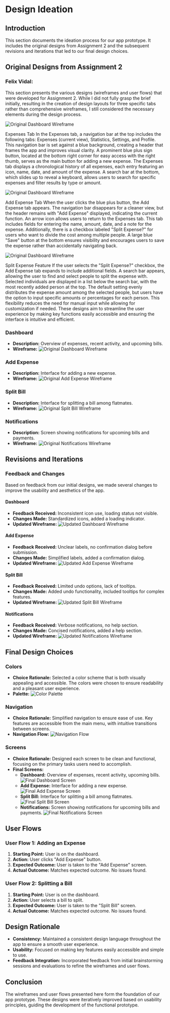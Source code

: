 # Design Ideation

## Introduction
This section documents the ideation process for our app prototype. It includes the original designs from Assignment 2 and the subsequent revisions and iterations that led to our final design choices.

## Original Designs from Assignment 2


### Felix Vidal:

This section presents the various designs (wireframes and user flows) that were developed for Assignment 2. While I did not fully grasp the brief initially, resulting in the creation of design layouts for three specific tabs rather than comprehensive wireframes, I still considered the necessary elements during the design process.

![Original Dashboard Wireframe](\swen303-group-project-part-1\images\SWEN303_Ass2_03.jpg)

Expenses Tab
In the Expenses tab, a navigation bar at the top includes the following tabs: Expenses (current view), Statistics, Settings, and Profile. This navigation bar is set against a blue background, creating a header that frames the app and improves visual clarity. A prominent blue plus sign button, located at the bottom right corner for easy access with the right thumb, serves as the main button for adding a new expense. The Expenses tab displays a chronological history of all expenses, each entry featuring an icon, name, date, and amount of the expense. A search bar at the bottom, which slides up to reveal a keyboard, allows users to search for specific expenses and filter results by type or amount.

![Original Dashboard Wireframe](/swen303-group-project-part-1/images/SWEN303_Ass2_01.jpg)

Add Expense Tab
When the user clicks the blue plus button, the Add Expense tab appears. The navigation bar disappears for a cleaner view, but the header remains with "Add Expense" displayed, indicating the current function. An arrow icon allows users to return to the Expenses tab. This tab includes fields for entering the name, amount, date, and a note for the expense. Additionally, there is a checkbox labeled "Split Expense?" for users who want to divide the cost among multiple people. A large blue "Save" button at the bottom ensures visibility and encourages users to save the expense rather than accidentally navigating back.

![Original Dashboard Wireframe](\swen303-group-project-part-1\images\SWEN303_Ass2_02.jpg)

Split Expense Feature
If the user selects the "Split Expense?" checkbox, the Add Expense tab expands to include additional fields. A search bar appears, allowing the user to find and select people to split the expense with. Selected individuals are displayed in a list below the search bar, with the most recently added person at the top. The default setting evenly distributes the expense amount among the selected people, but users have the option to input specific amounts or percentages for each person. This flexibility reduces the need for manual input while allowing for customization if needed.
These designs aim to streamline the user experience by making key functions easily accessible and ensuring the interface is intuitive and efficient.




### Dashboard
- **Description:** Overview of expenses, recent activity, and upcoming bills.
- **Wireframe:**
  ![Original Dashboard Wireframe](path_to_original_dashboard_wireframe_image)

### Add Expense
- **Description:** Interface for adding a new expense.
- **Wireframe:**
  ![Original Add Expense Wireframe](path_to_original_add_expense_wireframe_image)

### Split Bill
- **Description:** Interface for splitting a bill among flatmates.
- **Wireframe:**
  ![Original Split Bill Wireframe](path_to_original_split_bill_wireframe_image)

### Notifications
- **Description:** Screen showing notifications for upcoming bills and payments.
- **Wireframe:**
  ![Original Notifications Wireframe](path_to_original_notifications_wireframe_image)

## Revisions and Iterations
### Feedback and Changes
Based on feedback from our initial designs, we made several changes to improve the usability and aesthetics of the app.

#### Dashboard
- **Feedback Received:** Inconsistent icon use, loading status not visible.
- **Changes Made:** Standardized icons, added a loading indicator.
- **Updated Wireframe:**
  ![Updated Dashboard Wireframe](path_to_updated_dashboard_wireframe_image)

#### Add Expense
- **Feedback Received:** Unclear labels, no confirmation dialog before submission.
- **Changes Made:** Simplified labels, added a confirmation dialog.
- **Updated Wireframe:**
  ![Updated Add Expense Wireframe](path_to_updated_add_expense_wireframe_image)

#### Split Bill
- **Feedback Received:** Limited undo options, lack of tooltips.
- **Changes Made:** Added undo functionality, included tooltips for complex features.
- **Updated Wireframe:**
  ![Updated Split Bill Wireframe](path_to_updated_split_bill_wireframe_image)

#### Notifications
- **Feedback Received:** Verbose notifications, no help section.
- **Changes Made:** Concised notifications, added a help section.
- **Updated Wireframe:**
  ![Updated Notifications Wireframe](path_to_updated_notifications_wireframe_image)

## Final Design Choices
### Colors
- **Choice Rationale:** Selected a color scheme that is both visually appealing and accessible. The colors were chosen to ensure readability and a pleasant user experience.
- **Palette:**
  ![Color Palette](path_to_color_palette_image)

### Navigation
- **Choice Rationale:** Simplified navigation to ensure ease of use. Key features are accessible from the main menu, with intuitive transitions between screens.
- **Navigation Flow:**
  ![Navigation Flow](path_to_navigation_flow_image)

### Screens
- **Choice Rationale:** Designed each screen to be clean and functional, focusing on the primary tasks users need to accomplish.
- **Final Screens:**
  - **Dashboard:** Overview of expenses, recent activity, upcoming bills.
    ![Final Dashboard Screen](path_to_final_dashboard_screen_image)
  - **Add Expense:** Interface for adding a new expense.
    ![Final Add Expense Screen](path_to_final_add_expense_screen_image)
  - **Split Bill:** Interface for splitting a bill among flatmates.
    ![Final Split Bill Screen](path_to_final_split_bill_screen_image)
  - **Notifications:** Screen showing notifications for upcoming bills and payments.
    ![Final Notifications Screen](path_to_final_notifications_screen_image)

## User Flows
### User Flow 1: Adding an Expense
1. **Starting Point:** User is on the dashboard.
2. **Action:** User clicks "Add Expense" button.
3. **Expected Outcome:** User is taken to the "Add Expense" screen.
4. **Actual Outcome:** Matches expected outcome. No issues found.

### User Flow 2: Splitting a Bill
1. **Starting Point:** User is on the dashboard.
2. **Action:** User selects a bill to split.
3. **Expected Outcome:** User is taken to the "Split Bill" screen.
4. **Actual Outcome:** Matches expected outcome. No issues found.

## Design Rationale
- **Consistency:** Maintained a consistent design language throughout the app to ensure a smooth user experience.
- **Usability:** Focused on making key features easily accessible and simple to use.
- **Feedback Integration:** Incorporated feedback from initial brainstorming sessions and evaluations to refine the wireframes and user flows.

## Conclusion
The wireframes and user flows presented here form the foundation of our app prototype. These designs were iteratively improved based on usability principles, guiding the development of the functional prototype.





